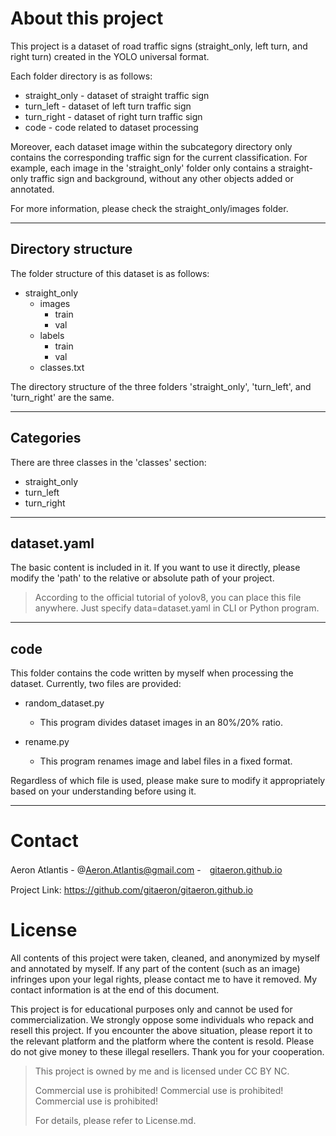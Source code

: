 # About this project

This project is a dataset of road traffic signs (straight_only, left turn, and right turn) created in the YOLO universal format.

Each folder directory is as follows:

- straight_only - dataset of straight traffic sign
- turn_left - dataset of left turn traffic sign
- turn_right - dataset of right turn traffic sign
- code - code related to dataset processing

Moreover, each dataset image within the subcategory directory only contains the corresponding traffic sign for the current classification. For example, each image in the 'straight_only' folder only contains a straight-only traffic sign and background, without any other objects added or annotated.

For more information, please check the straight_only/images folder.

---

## Directory structure

The folder structure of this dataset is as follows:

- straight_only
    - images
        - train
        - val
    - labels
        - train
        - val
    - classes.txt

The directory structure of the three folders 'straight_only', 'turn_left', and 'turn_right' are the same.

---

## Categories

There are three classes in the 'classes' section:

- straight_only
- turn_left
- turn_right

---

## dataset.yaml

The basic content is included in it. If you want to use it directly, please modify the 'path' to the relative or absolute path of your project.

> According to the official tutorial of yolov8, you can place this file anywhere. Just specify data=dataset.yaml in CLI or Python program.

---

## code

This folder contains the code written by myself when processing the dataset. Currently, two files are provided:

- random_dataset.py
    - This program divides dataset images in an 80%/20% ratio.

- rename.py
    - This program renames image and label files in a fixed format.

Regardless of which file is used, please make sure to modify it appropriately based on your understanding before using it.

---

# Contact

Aeron Atlantis - @Aeron.Atlantis@gmail.com -　[gitaeron.github.io](https://gitaeron.gtihub.io)

Project Link: https://github.com/gitaeron/gitaeron.github.io

# License

All contents of this project were taken, cleaned, and anonymized by myself and annotated by myself. If any part of the content (such as an image) infringes upon your legal rights, please contact me to have it removed. My contact information is at the end of this document.

This project is for educational purposes only and cannot be used for commercialization. We strongly oppose some individuals who repack and resell this project. If you encounter the above situation, please report it to the relevant platform and the platform where the content is resold. Please do not give money to these illegal resellers. Thank you for your cooperation.

> This project is owned by me and is licensed under CC BY NC. 
>
> Commercial use is prohibited! Commercial use is prohibited! Commercial use is prohibited!
>
> For details, please refer to License.md.
